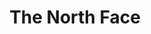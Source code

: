 ---
inv_num: 2018-063
add_credit:
url: 2018-063-the-north-face
title: The North Face
year: '2018'
display_year: '2018'
medium: Essay
dims:
pitch: "​Short read about my new Scandi life ... also a bit about Apple and Swedish
  House Mafia. I know, I know, sounds random, but I swear it makes sense! "
ps:
live_url: https://www.are.na/blog/the-north-face
youtube:
related_code:
subheading:
download:
commission:
related:
layout: things-i-made
---